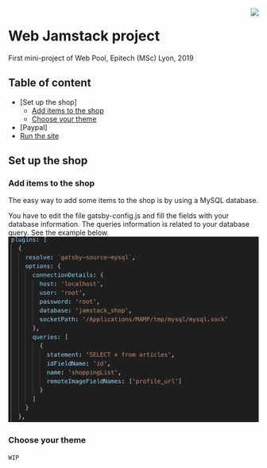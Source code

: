 <a href="https://aimeos.org/">
    <img src="https://newsroom.ionis-group.com/wp-content/uploads/2018/12/epitech-logo-quadri-baseline-anglais.png" align="right" height="60" />
</a>

Web Jamstack project
======================
First mini-project of Web Pool, Epitech (MSc) Lyon, 2019

## Table of content

- [Set up the shop]
    - [Add items to the shop](#add-items-to-the-shop)
    - [Choose your theme](#choose-your-theme)
- [Paypal]    
- [Run the site](#page-setup)
  

## Set up the shop

### Add items to the shop
The easy way to add some items to the shop is by using a MySQL database.

You have to edit the file gatsby-config.js and fill the fields with your database information. 
The queries information is related to your database query. See the example below.
<img src="Screenshot 2019-10-02 at 22.00.04.png"/>

### Choose your theme
    WIP

